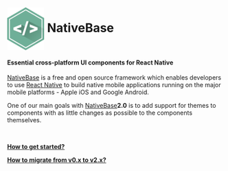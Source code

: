 # <img src='/docs/assets/native-base.png' height='100' align="center">   NativeBase


#### Essential cross-platform UI components for React Native

[NativeBase](http://nativebase.io/) is a free and open source framework which enables developers to use [React Native](https://facebook.github.io/react-native/) to build native mobile applications running on the major mobile platforms - Apple iOS and Google Android.

One of our main goals with [NativeBase](http://nativebase.io/)**2.0** is to add support for themes to components with as little changes as possible to the components themselves.

<br />

**[How to get started?](/docs/GetStarted.md)**

**[How to migrate from v0.x to v2.x?](/docs/Migration.md)**
